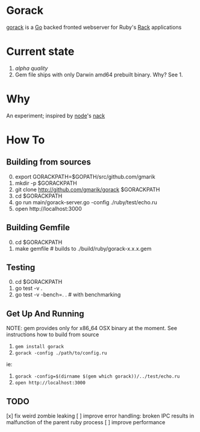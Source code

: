 # Gorack

[gorack] is a [Go] backed fronted webserver for Ruby's [Rack] applications


# Current state

1. *alpha quality*
2. Gem file ships with only Darwin amd64 prebuilt binary. Why? See 1.

# Why

An experiment; inspired by [node]'s [nack]

# How To
## Building from sources

0. export GORACKPATH=$GOPATH/src/github.com/gmarik
1. mkdir -p $GORACKPATH
2. git clone http://github.com/gmarik/gorack $GORACKPATH
3. cd $GORACKPATH
4. go run main/gorack-server.go -config ./ruby/test/echo.ru
5. open http://localhost:3000


## Building Gemfile

0. cd $GORACKPATH
1. make gemfile # builds to ./build/ruby/gorack-x.x.x.gem


## Testing

0. cd $GORACKPATH
1. go test -v .
2. go test -v -bench=. . # with benchmarking


## Get Up And Running

NOTE: gem provides only for x86_64 OSX binary at the moment. See instructions how to build from source

1. `gem install gorack`
2. `gorack -config ./path/to/config.ru` 

ie:

1. `gorack -config=$(dirname $(gem which gorack))/../test/echo.ru`
2. `open http://localhost:3000`


## TODO

[x] fix weird zombie leaking
[ ] improve error handling: broken IPC results in malfunction of the parent ruby process
[ ] improve performance


[Go]: http://golang.org
[gorack]: http://github.com/gmarik/gorack
[nack]: http://github.com/josh/nack
[Rack]: http://rack.github.io
[node]: http://nodejs.org
